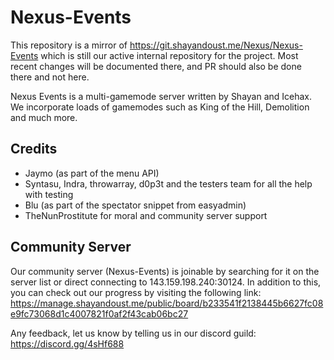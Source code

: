 # Nexus-Events

This repository is a mirror of https://git.shayandoust.me/Nexus/Nexus-Events which is still our active internal repository for the project. Most recent changes will be documented there, and PR should also be done there and not here.

Nexus Events is a multi-gamemode server written by Shayan and Icehax. We incorporate loads of gamemodes such as King of the Hill, Demolition and much more.

## Credits

* Jaymo (as part of the menu API)
* Syntasu, Indra, throwarray, d0p3t and the testers team for all the help with testing
* Blu (as part of the spectator snippet from easyadmin)
* TheNunProstitute for moral and community server support

## Community Server

Our community server (Nexus-Events) is joinable by searching for it on the server list or direct connecting to 143.159.198.240:30124. In addition to this, you can check out our progress by visiting the following link: https://manage.shayandoust.me/public/board/b233541f2138445b6627fc08e9fc73068d1c4007821f0af2f43cab06bc27

Any feedback, let us know by telling us in our discord guild: https://discord.gg/4sHf688
